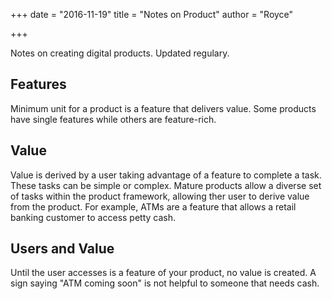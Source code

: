 +++
date = "2016-11-19"
title = "Notes on Product"
author = "Royce"

+++

Notes on creating digital products. Updated regulary.

<!--more--> 

## Features

Minimum unit for a product is a feature that delivers value. Some products have single features while others are feature-rich. 

## Value

Value is derived by a user taking advantage of a feature to complete a task. These tasks can be simple or complex. Mature products allow a diverse set of tasks within the product framework, allowing ther user to derive value from the product. For example, ATMs are a feature that allows a retail banking customer to access petty cash. 

## Users and Value

Until the user accesses is a feature of your product, no value is created. A sign saying "ATM coming soon" is not helpful to someone that needs cash. 

